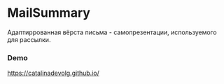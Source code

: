 # MailSummary
Адаптиррованная вёрста письма - самопрезентации, используемого для рассылки.
### Demo
https://catalinadevolg.github.io/
